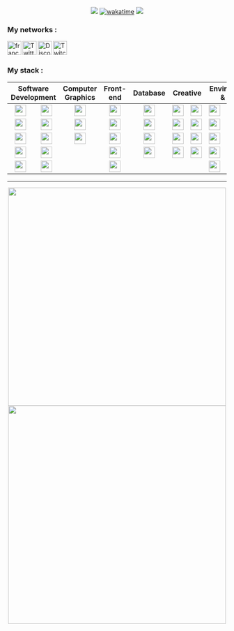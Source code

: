 
<div align="center">

[![](https://user-images.githubusercontent.com/49253492/180575937-9c8e02bb-08bc-458f-9810-856600007fc8.png)][website]
[![wakatime](https://wakatime.com/badge/user/c41eb962-8221-42ac-90a4-8c9b3ff1d86d.svg)](https://wakatime.com/@c41eb962-8221-42ac-90a4-8c9b3ff1d86d)
![](https://hit.yhype.me/github/profile?user_id=7025343)
  
</div>

<!-- Websites -->
[website]: https://francememes.com/
[twitter]: https://twitter.com/lotharie_slayer
[discord]: https://discord.gg/francememes
[twitch]: https://twitch.tv/lotharie

### My networks :
[<img align="left" alt="francememes.com" width="32px" src="https://api.iconify.design/bi:globe.svg?color=%23DA83FE&height=32" target="_blank" />][website]
[<img align="left" alt="Twitter" width="32px" src="https://api.iconify.design/simple-icons:twitter.svg?color=%23DA83FE&height=32" target="_blank" />][twitter]
[<img align="left" alt="Discord" width="32px" src="https://api.iconify.design/simple-icons:discord.svg?color=%23DA83FE&height=32" target="_blank" />][discord]
[<img align="left" alt="Twitch" width="32px" src="https://api.iconify.design/simple-icons:twitch.svg?color=%23DA83FE&height=32" target="_blank" />][twitch]

<br target="_blank" />
<br target="_blank" />

### My stack :

<table align="center">
	<thead>
		<tr>
			<th colspan="2"><b>Software Development</b></th>
			<th colspan="1"><b>Computer Graphics</b></th>
			<th colspan="1"><b>Front-end</b></th>
			<th colspan="1"><b>Database</b></th>
			<th colspan="2"><b>Creative</b></th>
			<th colspan="3"><b>Environments & Tools</b></th>
			<th colspan="1"><b>👀</b></th>
		</tr>
	</thead>
	<tbody>
		<tr>
			<td align="center"><a title="Typescript" href=https://www.typescriptlang.org target="_blank" /><img align="center" width="26px" src="https://api.iconify.design/akar-icons:typescript-fill.svg?color=%23AF80FD&height=26" target="_blank" /></a></td>
			<td align="center"><a href=https://docs.microsoft.com/dotnet/csharp/tour-of-csharp/ title="C#"><img align="center" width="26px" src="https://api.iconify.design/simple-icons:csharp.svg?color=%23AF80FD&height=26" target="_blank" /></a></td>
			<td align="center"><a href=https://flutter.dev/ title="Flutter"><img align="center" width="26px" src="https://api.iconify.design/simple-icons:flutter.svg?color=%23AF80FD&height=26" target="_blank" /></a></td>
			<td align="center"><a title="HTML5" href=https://developer.mozilla.org/fr/docs/Web/HTML><img align="center" width="26px" src="https://api.iconify.design/simple-icons:html5.svg?color=%23AF80FD&height=26" target="_blank" /></a></td>
			<td align="center"><a href=https://www.mongodb.com title="MongoDB"><img align="center" width="26px" src="https://api.iconify.design/simple-icons:mongodb.svg?color=%23AF80FD&height=26" target="_blank" /></a></td>
			<td align="center"><a href=https://www.figma.com/ title="Figma"><img align="center" width="26px" src="https://api.iconify.design/simple-icons:figma.svg?color=%23AF80FD&height=26" target="_blank" /></a></td>
			<td align="center"><a href=https://www.ableton.com/ title="Ableton Live"><img align="center" width="26px" src="https://api.iconify.design/simple-icons:abletonlive.svg?color=%23AF80FD&height=26" target="_blank" /></a></td>
			<td align="center"><a href=https://developer.android.com/ title="Android"><img align="center" width="26px" src="https://api.iconify.design/simple-icons:android.svg?color=%23AF80FD&height=26" target="_blank" /></a></td>
			<td align="center"><a href=https://en.wikipedia.org/wiki/Bourne-Again_shell title="Bash"><img align="center" width="26px" src="https://api.iconify.design/simple-icons:gnubash.svg?color=%23AF80FD&height=26" target="_blank" /></a></td>
			<td align="center"><a href=https://visualstudio.microsoft.com/ title="Visual Studio"><img align="center" width="26px" src="https://api.iconify.design/simple-icons:visualstudio.svg?color=%23AF80FD&height=26" target="_blank" /></a></td>
			<td align="center"><a href=https://www.rust-lang.org/ title="Rust"><img align="center" width="26px" src="https://api.iconify.design/simple-icons:rust.svg?color=%23AF80FD&height=26" target="_blank" /></a></td>
		</tr>
		<tr>
			<td align="center"><a href=https://flutter.dev/ title="Dart"><img align="center" width="26px" src="https://api.iconify.design/simple-icons:dart.svg?color=%23AF80FD&height=26" target="_blank" /></a></td>
			<td align="center"><a href=https://www.java.com/ title="Java"><img align="center" width="26px" src="https://api.iconify.design/cib:java.svg?color=%23AF80FD&height=26" target="_blank" /></a></td>
			<td align="center"><a href=https://openjfx.io/ title="JavaFX"><img align="center" width="26px" src="https://api.iconify.design/iconoir:fx-tag.svg?color=%23AF80FD&height=26" target="_blank" /></a></td>
			<td align="center"><a title="CSS3" href=https://developer.mozilla.org/fr/docs/Web/CSS><img align="center" width="26px" src="https://api.iconify.design/simple-icons:css3.svg?color=%23AF80FD&height=26" target="_blank" /></a></td>
			<td align="center"><a href=https://isar.dev/fr/ title="Isar"><img align="center" width="26px" src="https://api.iconify.design/fluent:water-24-filled.svg?color=%23AF80FD&height=26"" target="_blank" /></a></td>
			<td align="center"><a href=https://www.adobe.com/products/aftereffects.html title="Adobe After Effects"><img align="center" width="26px" src="https://api.iconify.design/simple-icons:adobeaftereffects.svg?color=%23AF80FD&height=26" target="_blank" /></a></td>
			<td align="center"><a href=https://www.adobe.com/products/illustrator.html title="Adobe Illustrator"><img align="center" width="26px" src="https://api.iconify.design/simple-icons:adobeillustrator.svg?color=%23AF80FD&height=26" target="_blank" /></a></td>
			<td align="center"><a href=https://www.apple.com/fr/ios/ title="iOS"><img align="center" width="26px" src="https://api.iconify.design/simple-icons:ios.svg?color=%23AF80FD&height=26" target="_blank" /></a></td>
			<td align="center"><a href=https://git-scm.com/ title="Git"><img align="center" width="26px" src="https://api.iconify.design/simple-icons:git.svg?color=%23AF80FD&height=26" target="_blank" /></a></td>
			<td align="center"><a href=https://code.visualstudio.com/ title="Visual Studio Code"><img align="center" width="26px" src="https://api.iconify.design/simple-icons:visualstudiocode.svg?color=%23AF80FD&height=26" target="_blank" /></a></td>
			<td align="center"><a href=https://www.autodesk.fr/products/maya/overview title="Maya"><img align="center" width="26px" src="https://api.iconify.design/devicon-plain:maya.svg?color=%23AF80FD&height=26" target="_blank" /></a></td>
		</tr>
		<tr>
			<td align="center"><a href=https://symfony.com/ title="Symfony"><img align="center" width="26px" src="https://api.iconify.design/simple-icons:symfony.svg?color=%23AF80FD&height=26" target="_blank" /></a></td>
			<td align="center"><a href=https://en.wikipedia.org/wiki/C_(programming_language) title="Clang"><img align="center" width="26px" src="https://api.iconify.design/simple-icons:c.svg?color=%23AF80FD&height=26" target="_blank" /></a></td>
			<td align="center"><a href=https://unity.com/ title="Unity"><img align="center" width="26px" src="https://api.iconify.design/simple-icons:unity.svg?color=%23AF80FD&height=26" target="_blank" /></a></td>
			<td align="center"><a title="SASS" href=https://sass-lang.com target="_blank" /><img align="center" width="26px" src="https://api.iconify.design/simple-icons:sass.svg?color=%23AF80FD&height=26" target="_blank" /></a></td>
			<td align="center"><a href=https://www.postgresql.org/ title="SQL Databases (PostgreSQL, MySQL)"><img align="center" width="26px" src="https://api.iconify.design/carbon:sql.svg?color=%23AF80FD&height=26" target="_blank" /></a></td>
			<td align="center"><a href=https://www.adobe.com/products/premiere.html title="Adobe Premiere Pro"><img align="center" width="26px" src="https://api.iconify.design/simple-icons:adobepremierepro.svg?color=%23AF80FD&height=26" target="_blank" /></a></td>
			<td align="center"><a href=https://www.adobe.com/products/photoshop.html title="Adobe Photoshop"><img align="center" width="26px" src="https://api.iconify.design/simple-icons:adobephotoshop.svg?color=%23AF80FD&height=26" target="_blank" /></a></td>
			<td align="center"><a href=https://microsoft.com/windows title="Windows"><img align="center" width="26px" src="https://api.iconify.design/simple-icons:windows.svg?color=%23AF80FD&height=26" target="_blank" /></a></td>
			<td align="center"><a href=https://docker.com/ title="Docker"><img align="center" width="26px" src="https://api.iconify.design/simple-icons:docker.svg?color=%23AF80FD&height=26" target="_blank" /></a></td>
			<td align="center"><a href=https://discord.com/developers/docs/intro title="Discord"><img align="center" width="26px" src="https://api.iconify.design/simple-icons:discord.svg?color=%23AF80FD&height=26" target="_blank" /></a></td>
			<td align="center"><a href=https://godotengine.org/ title="Godot"><img align="center" width="26px" src="https://api.iconify.design/cib:godot-engine.svg?color=%23AF80FD&height=26" target="_blank" /></a></td>
		</tr>
		<tr>
			<td align="center"><a href=https://www.php.net/ title="PHP"><img align="center" width="26px" src="https://api.iconify.design/simple-icons:php.svg?color=%23AF80FD&height=26" target="_blank" /></a></td>
			<td align="center"><a href=https://www.python.org/ title="Python"><img align="center" width="26px" src="https://api.iconify.design/simple-icons:python.svg?color=%23AF80FD&height=26" target="_blank" /></a></td>
			<td align="center"></td>
			<td align="center"><a href=https://reactjs.org title="React"><img align="center" width="26px" src="https://api.iconify.design/simple-icons:react.svg?color=%23AF80FD&height=26" target="_blank" /></a></td>
			<td align="center"><a href=https://redis.io/ title="Redis"><img align="center" width="26px" src="https://api.iconify.design/simple-icons:redis.svg?color=%23AF80FD&height=26" target="_blank" /></a></td>
			<td align="center"><a href=https://obsproject.com/ title="OBS Studio"><img align="center" width="26px" src="https://api.iconify.design/simple-icons:obsstudio.svg?color=%23AF80FD&height=26" target="_blank" /></a></td>
			<td align="center"><a href=https://www.blender.org/ title="Blender"><img align="center" width="26px" src="https://api.iconify.design/simple-icons:blender.svg?color=%23AF80FD&height=26" target="_blank" /></a></td>
			<td align="center"><a href=https://www.apple.com/fr/macos/ title="MacOS"><img align="center" width="26px" src="https://api.iconify.design/simple-icons:macos.svg?color=%23AF80FD&height=26" target="_blank" /></a></td>
			<td align="center"><a href=https://www.npmjs.com/ title="NPM"><img align="center" width="26px" src="https://api.iconify.design/simple-icons:npm.svg?color=%23AF80FD&height=26" target="_blank" /></a></td>
			<td align="center"><a href=https://www.twitch.tv/ title="Twitch"><img align="center" width="26px" src="https://api.iconify.design/simple-icons:twitch.svg?color=%23AF80FD&height=26" target="_blank" /></a></td>
			<td align="center"></td>
		</tr>
		<tr>
			<td align="center"><a href=https://kotlinlang.org/ title="Kotlin"><img align="center" width="26px" src="https://api.iconify.design/simple-icons:kotlin.svg?color=%23AF80FD&height=26" target="_blank" /></a></td>
			<td align="center"><a href=https://www.scala-lang.org/ title="Scala"><img align="center" width="26px" src="https://api.iconify.design/simple-icons:scala.svg?color=%23AF80FD&height=26" target="_blank" /></a></td>
			<td align="center"></td>
			<td align="center"><a href=https://nextjs.org/ title="NextJS"><img align="center" width="26px" src="https://api.iconify.design/simple-icons:nextdotjs.svg?color=%23AF80FD&height=26" target="_blank" /></a></td>
			<td align="center"></td>
			<td align="center"></td>
			<td align="center"></td>
			<td align="center"><a href=https://www.kernel.org/ title="Linux"><img align="center" width="26px" src="https://api.iconify.design/simple-icons:linux.svg?color=%23AF80FD&height=26" target="_blank" /></a></td>
			<td align="center"><a href=https://www.gnu.org/software/make/ title="GNU Make"><img align="center" width="26px" src="https://api.iconify.design/simple-icons:gnu.svg?color=%23AF80FD&height=26" target="_blank" /></a></td>
			<td align="center"></td>
			<td align="center"></td>
		</tr>
	</tbody>
</table>


---

<div align="center">
	<img align="center" width="500" src="https://github-readme-stats.vercel.app/api?username=LotharieSlayer&show_icons=true&count_private=true&hide_border=true&icon_color=fff&bg_color=AF80FDe6&title_color=fff&text_color=fff&border_radius=20" target="_blank" />
	<img align="center" width="500" src="https://github-readme-stats.vercel.app/api/wakatime?username=LOTHARIE&api_domain=wakapi.alexisl.fr&bg_color=AF80FDe6&title_color=fff&icon_color=2F855A&text_color=fff&custom_title=Weekly%20Development%20Breakdown&layout=compact&border_radius=20&range=last_7_days&hide_border=true&"/>
</div>
